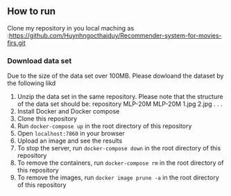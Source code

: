 
## How to run
Clone my repository in you local maching as :https://github.com/Huynhngocthaiduy/Recommender-system-for-movies-firs.git
### Download data set
Due to the size of the data set over 100MB. Please dowloand the dataset by the following likd
1. Unzip the data set in the same repository.
    Please note that the structure of the data set should be:
                repository
                    MLP-20M
                        MLP-20M
                            1.jpg
                            2.jpg
                            .
                            .
                            .
1. Install Docker and Docker compose
2. Clone this repository
3. Run `docker-compose up` in the root directory of this repository
4. Open `localhost:7860` in your browser
5. Upload an image and see the results
6. To stop the server, run 
```docker-compose down``` in the root directory of this repository
7. To remove the containers, run `docker-compose rm` in the root directory of this repository
8. To remove the images, run `docker image prune -a` in the root directory of this repository
